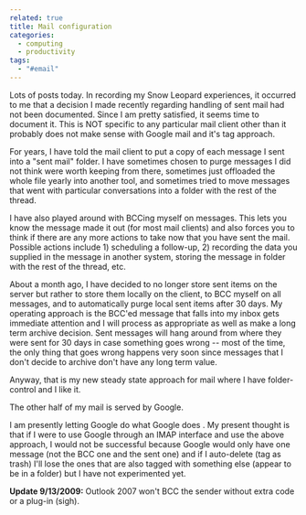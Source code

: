 ```yaml
---
related: true
title: Mail configuration
categories:
  - computing
  - productivity
tags:
  - "#email"
---
```

Lots of posts today. In recording my Snow Leopard experiences, it occurred to
me that a decision I made recently regarding handling of sent mail had not
been documented. Since I am pretty satisfied, it seems time to document it.
This is NOT specific to any particular mail client other than it probably does
not make sense with Google mail and it's tag approach.

For years, I have told the mail client to put a copy of each message I sent
into a "sent mail" folder. I have sometimes chosen to purge messages I did
not think were worth keeping from there, sometimes just offloaded the whole
file yearly into another tool, and sometimes tried to move messages that went
with particular conversations into a folder with the rest of the thread.

I have also played around with BCCing myself on messages. This lets you know
the message made it out (for most mail clients) and also forces you to think
if there are any more actions to take now that you have sent the mail.
Possible actions include 1) scheduling a follow-up, 2) recording the data you
supplied in the message in another system, storing the message in folder with
the rest of the thread, etc.

About a month ago, I have decided to no longer store sent items on the server
but rather to store them locally on the client, to BCC myself on all messages,
and to automatically purge local sent items after 30 days. My operating
approach is the BCC'ed message that falls into my inbox gets immediate
attention and I will process as appropriate as well as make a long term
archive decision. Sent messages will hang around from where they were sent
for 30 days in case something goes wrong -- most of the time, the only thing
that goes wrong happens very soon since messages that I don't decide to
archive don't have any long term value.

Anyway, that is my new steady state approach for mail where I have folder-
control and I like it.

The other half of my mail is served by Google.

I am presently letting Google do what Google does <G>. My present thought is
that if I were to use Google through an IMAP interface and use the above
approach, I would not be successful because Google would only have one message
(not the BCC one and the sent one) and if I auto-delete (tag as trash) I'll
lose the ones that are also tagged with something else (appear to be in a
folder) but I have not experimented yet.

**Update 9/13/2009:** Outlook 2007 won't BCC the sender without extra code or
a plug-in (sigh).

